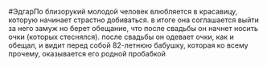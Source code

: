 #ЭдгарПо 
близорукий молодой человек влюбляется в красавицу, которую начинает страстно добиваться. в итоге она соглашается выйти за него замуж но берет обещание, что после свадьбы он начнет носить очки (которых стеснялся). после свадьбы он одевает очки, как и обещал, и видит перед собой 82-летнюю бабушку, которая ко всему прочему, оказывается его родной пробабкой